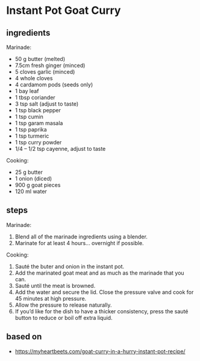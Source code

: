 # Instant Pot Goat Curry

## ingredients

Marinade:

- 50 g butter (melted)
- 7.5cm fresh ginger (minced)
- 5 cloves garlic (minced)
- 4 whole cloves
- 4 cardamom pods (seeds only)
- 1 bay leaf
- 1 tbsp coriander
- 3 tsp salt (adjust to taste)
- 1 tsp black pepper
- 1 tsp cumin
- 1 tsp garam masala
- 1 tsp paprika
- 1 tsp turmeric
- 1 tsp curry powder
- 1/4 – 1/2 tsp cayenne, adjust to taste

Cooking:

- 25 g butter
- 1 onion (diced)
- 900 g goat pieces
- 120 ml water

## steps

Marinade:

1. Blend all of the marinade ingredients using a blender.
2. Marinate for at least 4 hours... overnight if possible.

Cooking:

1. Sauté the buter and onion in the instant pot.
2. Add the marinated goat meat and as much as the marinade that you can.
3. Sauté until the meat is browned.
4. Add the water and secure the lid. Close the pressure valve and cook for 45 minutes at high pressure.
4. Allow the pressure to release naturally.
5. If you’d like for the dish to have a thicker consistency, press the sauté button to reduce or boil off extra liquid.

## based on

- https://myheartbeets.com/goat-curry-in-a-hurry-instant-pot-recipe/
